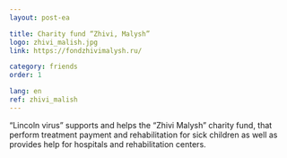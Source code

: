 ```yaml
---
layout: post-ea

title: Charity fund “Zhivi, Malysh”
logo: zhivi_malish.jpg
link: https://fondzhivimalysh.ru/

category: friends
order: 1

lang: en
ref: zhivi_malish
---
```


“Lincoln virus” supports and helps the “Zhivi Malysh” charity fund, that perform treatment payment and rehabilitation for sick children as well as provides help for hospitals and rehabilitation centers.